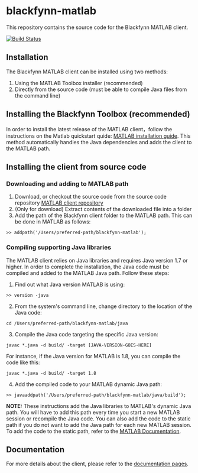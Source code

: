 # blackfynn-matlab

This repository contains the source code for the Blackfynn MATLAB client.

[![Build Status](https://travis-ci.org/Blackfynn/blackfynn-matlab.svg?branch=master)](https://travis-ci.org/Blackfynn/blackfynn-matlab)

## Installation

The Blackfynn MATLAB client can be installed using two methods:

1. Using the MATLAB Toolbox installer (recommended)
2. Directly from the source code (must be able to compile Java files from the command line)

## Installing the Blackfynn Toolbox (recommended)
In order to install the latest release of the MATLAB client，follow the instructions on the Matlab quickstart quide: [MATLAB installation guide](http://docs.blackfynn.io/clients/matlab/quickstart.html#installation). This method automatically handles the Java dependencies and adds the client to the MATLAB path. 

## Installing the client from source code

### Downloading and adding to MATLAB path

1. Download, or checkout the source code from the source code repository [MATLAB client repository](https://github.com/Blackfynn/blackfynn-matlab)
2. (Only for download) Extract contents of the downloaded file into a folder
3. Add the path of the Blackfynn client folder to the MATLAB path. This can be done in MATLAB as follows:

```shell
>> addpath('/Users/preferred-path/blackfynn-matlab');
```

### Compiling supporting Java libraries

The MATLAB client relies on Java libraries and requires Java version 1.7 or higher. In order to complete the installation, the Java code must be compiled and added to the MATLAB Java path. Follow these steps:

1. Find out what Java version MATLAB is using:

```shell
>> version -java
```

2. From the system's command line, change directory to the location of the Java code:

```shell
cd /Users/preferred-path/blackfynn-matlab/java
```

3. Compile the Java code targeting the specific Java version:

```shell
javac *.java -d build/ -target [JAVA-VERSION-GOES-HERE]
```

For instance, if the Java version for MATLAB is 1.8, you can compile the code like this:

```shell
javac *.java -d build/ -target 1.8
``` 

4. Add the compiled code to your MATLAB dynamic Java path:

```shell
>> javaaddpath('/Users/preferred-path/blackfynn-matlab/java/build');
```

**NOTE:** These instructions add the Java libraries to MATLAB's dynamic Java path. You will have to add this path every time you start a new MATLAB session or recompile the Java code. You can also add the code to the static path if you do not want to add the Java path for each new MATLAB session. To add the code to the static path, refer to the [MATLAB Documentation](https://www.mathworks.com/help/matlab/ref/javaclasspath.html).

## Documentation

For more details about the client, please refer to the [documentation pages](http://docs.blackfynn.io/clients/matlab/index.html).
